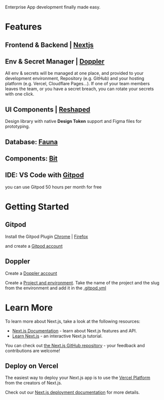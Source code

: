 Enterprise App development finally made easy.

# Features
## Frontend & Backend | [Nextjs](https://swiy.co/nextjs)

## Env & Secret Manager | [Doppler](https://swiy.co/doppler)
All env & secrets will be managed at one place, and provided to your development environment, Repository (e.g. GitHub) and your hosting platform (e.g. Vercel, Cloudflare Pages...). If one of your team members leaves the team, or you have a secret breach, you can rotate your secrets with one click.

## UI Components | [Reshaped](https://swiy.co/reshaped-docs)
Design library with native **Design Token** support and Figma files for prototyping.

## Database: [Fauna](https://swiy.co/fauna)

## Components: [Bit](https://swiy.co/bit)

## IDE: VS Code with [Gitpod](https://swiy.co/gitpod) 

you can use Gitpod 50 hours per month for free

# Getting Started

## Gitpod

Install the Gitpod Plugin
[Chrome](https://chrome.google.com/webstore/detail/gitpod-always-ready-to-co/dodmmooeoklaejobgleioelladacbeki) |
[Firefox](https://addons.mozilla.org/en-US/firefox/addon/gitpod/)

and create a [Gitpod account](https://swiy.co/gitpod)

## Doppler

Create a [Doppler account](https://swiy.co/doppler-login)

Create a [Project and environment](https://swiy.co/doppler-docs). Take the name of the project and the slug from the environment and add it in the [.gitpod.yml](.gitpod.yml#L10)

# Learn More

To learn more about Next.js, take a look at the following resources:

- [Next.js Documentation](https://nextjs.org/docs) - learn about Next.js features and API.
- [Learn Next.js](https://nextjs.org/learn) - an interactive Next.js tutorial.

You can check out [the Next.js GitHub repository](https://github.com/vercel/next.js/) - your feedback and contributions are welcome!

## Deploy on Vercel

The easiest way to deploy your Next.js app is to use the [Vercel Platform](https://vercel.com/new?utm_medium=default-template&filter=next.js&utm_source=create-next-app&utm_campaign=create-next-app-readme) from the creators of Next.js.

Check out our [Next.js deployment documentation](https://nextjs.org/docs/deployment) for more details.
